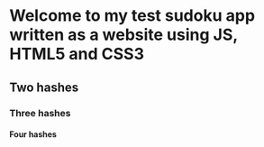 # Welcome to my test sudoku app written as a website using JS, HTML5 and CSS3

## Two hashes
### Three hashes
#### Four hashes